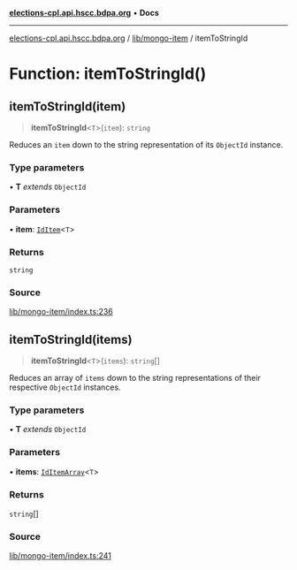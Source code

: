 [**elections-cpl.api.hscc.bdpa.org**](../../../README.md) • **Docs**

***

[elections-cpl.api.hscc.bdpa.org](../../../README.md) / [lib/mongo-item](../README.md) / itemToStringId

# Function: itemToStringId()

## itemToStringId(item)

> **itemToStringId**\<`T`\>(`item`): `string`

Reduces an `item` down to the string representation of its `ObjectId`
instance.

### Type parameters

• **T** *extends* `ObjectId`

### Parameters

• **item**: [`IdItem`](../type-aliases/IdItem.md)\<`T`\>

### Returns

`string`

### Source

[lib/mongo-item/index.ts:236](https://github.com/nhscc/elections_cpl.api.hscc.bdpa.org/blob/46ed5b306a3fd199be2bd28706c3da03542c6da3/lib/mongo-item/index.ts#L236)

## itemToStringId(items)

> **itemToStringId**\<`T`\>(`items`): `string`[]

Reduces an array of `items` down to the string representations of their
respective `ObjectId` instances.

### Type parameters

• **T** *extends* `ObjectId`

### Parameters

• **items**: [`IdItemArray`](../type-aliases/IdItemArray.md)\<`T`\>

### Returns

`string`[]

### Source

[lib/mongo-item/index.ts:241](https://github.com/nhscc/elections_cpl.api.hscc.bdpa.org/blob/46ed5b306a3fd199be2bd28706c3da03542c6da3/lib/mongo-item/index.ts#L241)

